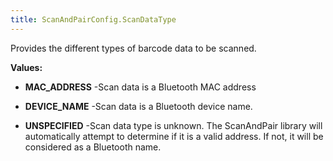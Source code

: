 ```yaml
---
title: ScanAndPairConfig.ScanDataType
---
```


Provides the different types of barcode data to be scanned.

**Values:**

* **MAC_ADDRESS** -Scan data is a Bluetooth MAC address

* **DEVICE_NAME** -Scan data is a Bluetooth device name.

* **UNSPECIFIED** -Scan data type is unknown. The ScanAndPair library will automatically attempt to determine
 if it is a valid address. If not, it will be considered as a Bluetooth name.


